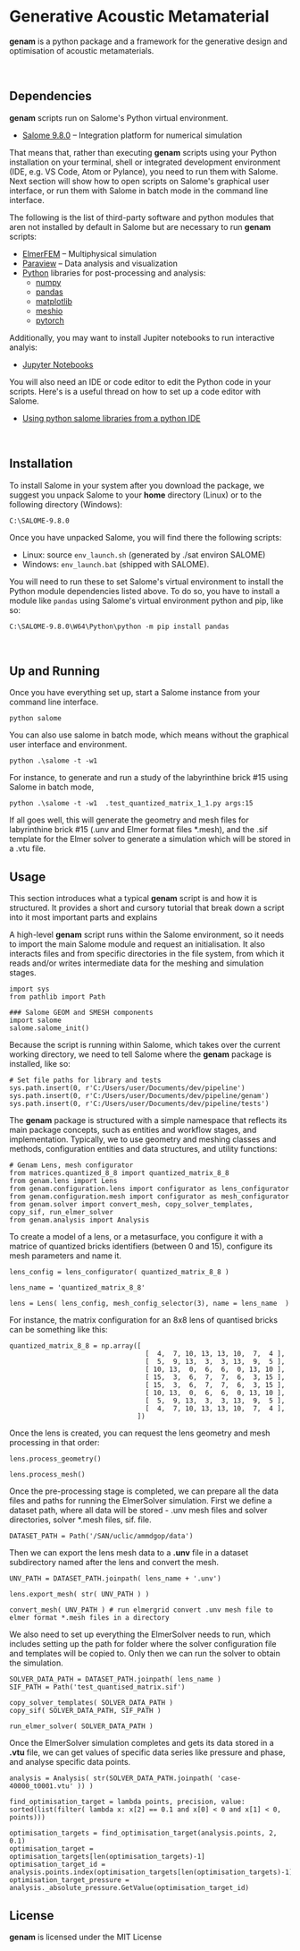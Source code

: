 # Generative Acoustic Metamaterial

__genam__ is a python package and a framework for the generative design and optimisation of acoustic metamaterials.


<br />

## Dependencies 

__genam__ scripts run on Salome's Python virtual environment. 

* [Salome 9.8.0](https://salome-platform.org/) – Integration platform for numerical simulation

That means that, rather than executing __genam__ scripts using your Python installation on your terminal, shell or integrated development environment (IDE, e.g. VS Code, Atom or Pylance), you need to run them with Salome. Next section will show how to open scripts on Salome's graphical user interface, or run them with Salome in batch mode in the command line interface. 

The following is the list of third-party software and python modules that aren not installed by default in Salome but are necessary to run __genam__ scripts:

* [ElmerFEM](http://www.csc.fi/elmer) – Multiphysical simulation
* [Paraview](https://www.paraview.org/) – Data analysis and visualization 
* [Python](https://www.python.org/) libraries for post-processing and analysis:
  * [numpy](https://www.python.org/)
  * [pandas](https://www.python.org/)
  * [matplotlib](https://www.python.org/)
  * [meshio](https://www.python.org/)
  * [pytorch](https://pytorch.org)

Additionally, you may want to install Jupiter notebooks to run interactive analyis:

* [Jupyter Notebooks](https://www.python.org/)

You will also need an IDE or code editor to edit the Python code in your scripts. Here's is a useful thread on how to set up a code editor with Salome.

* [Using python salome libraries from a python IDE](https://discourse.salome-platform.org/t/using-python-salome-libraries-from-a-python-ide/63/7)

<br />

## Installation

To install Salome in your system after you download the package, we suggest you unpack Salome to your **home** directory (Linux) or to the following directory (Windows): 

```
C:\SALOME-9.8.0
```

Once you have unpacked Salome, you will find there the following scripts:

* Linux: source ```env_launch.sh``` (generated by ./sat environ SALOME)
* Windows: ```env_launch.bat``` (shipped with SALOME).

You will need to run these to set Salome's virtual environment to install the Python module dependencies listed above. To do so, you have to install a module like ```pandas``` using Salome's virtual environment python and pip, like so:   

```
C:\SALOME-9.8.0\W64\Python\python -m pip install pandas
```

<br />

## Up and Running


Once you have everything set up, start a Salome instance from your command line interface.

```
python salome
```

You can also use salome in batch mode, which means without the graphical user interface and environment.  

```
python .\salome -t -w1 
```

For instance, to generate and run a study of the labyrinthine brick #15 using Salome in batch mode,  

```
python .\salome -t -w1  .test_quantized_matrix_1_1.py args:15
```

If all goes well, this will generate the geometry and mesh files for labyrinthine brick #15 (.unv and Elmer format files *.mesh), and the .sif template for the Elmer solver to generate a simulation which will be stored in a .vtu file.
  

## Usage 

This section introduces what a typical __genam__ script is and how it is structured. It provides a short and cursory tutorial that break down a script into it most important parts and explains 


A high-level __genam__ script runs within the Salome environment, so it needs to import the main Salome module and request an initialisation. It also interacts files and from specific directories in the file system, from which it reads and/or writes intermediate data for the meshing and simulation stages.


```
import sys
from pathlib import Path

### Salome GEOM and SMESH components
import salome
salome.salome_init()
```

Because the script is running within Salome, which takes over the current working directory, we need to tell Salome where the __genam__ package is installed, like so:   


```
# Set file paths for library and tests  
sys.path.insert(0, r'C:/Users/user/Documents/dev/pipeline')
sys.path.insert(0, r'C:/Users/user/Documents/dev/pipeline/genam')
sys.path.insert(0, r'C:/Users/user/Documents/dev/pipeline/tests')
```

The __genam__ package is structured with a simple namespace that reflects its main package concepts, such as entities and workflow stages, and implementation. Typically, we to use geometry and meshing classes and methods, configuration entities and data structures, and utility functions: 

```
# Genam Lens, mesh configurator
from matrices.quantized_8_8 import quantized_matrix_8_8
from genam.lens import Lens
from genam.configuration.lens import configurator as lens_configurator 
from genam.configuration.mesh import configurator as mesh_configurator
from genam.solver import convert_mesh, copy_solver_templates, copy_sif, run_elmer_solver
from genam.analysis import Analysis
```

To create a model of a lens, or a metasurface, you configure it with a matrice of quantized bricks identifiers (between 0 and 15), configure its mesh parameters and name it. 

```
lens_config = lens_configurator( quantized_matrix_8_8 )

lens_name = 'quantized_matrix_8_8' 

lens = Lens( lens_config, mesh_config_selector(3), name = lens_name  )
```

For instance, the matrix configuration for an 8x8 lens of quantised bricks can be something like this:

```
quantized_matrix_8_8 = np.array([ 
                                  [  4,  7, 10, 13, 13, 10,  7,  4 ],
                                  [  5,  9, 13,  3,  3, 13,  9,  5 ],
                                  [ 10, 13,  0,  6,  6,  0, 13, 10 ],
                                  [ 15,  3,  6,  7,  7,  6,  3, 15 ],
                                  [ 15,  3,  6,  7,  7,  6,  3, 15 ],
                                  [ 10, 13,  0,  6,  6,  0, 13, 10 ],
                                  [  5,  9, 13,  3,  3, 13,  9,  5 ],
                                  [  4,  7, 10, 13, 13, 10,  7,  4 ],
                                ])
```

Once the lens is created, you can request the lens geometry and mesh processing in that order: 

```
lens.process_geometry() 

lens.process_mesh() 
```

Once the pre-processing stage is completed, we can prepare all the data files and paths for running the ElmerSolver simulation.
First we define a dataset path, where all data will be stored - .unv mesh files and solver directories, solver *.mesh files, sif. file.

```
DATASET_PATH = Path('/SAN/uclic/ammdgop/data')              
```

Then we can export the lens mesh data to a __.unv__ file in a dataset subdirectory named after the lens and convert the mesh.
```
UNV_PATH = DATASET_PATH.joinpath( lens_name + '.unv')       

lens.export_mesh( str( UNV_PATH ) ) 

convert_mesh( UNV_PATH ) # run elmergrid convert .unv mesh file to elmer format *.mesh files in a directory 
```

We also need to set up everything the ElmerSolver needs to run, which includes setting up the path for folder where the solver configuration file and templates will be copied to. Only then we can run the solver to obtain the simulation.


```
SOLVER_DATA_PATH = DATASET_PATH.joinpath( lens_name )       
SIF_PATH = Path('test_quantised_matrix.sif')     

copy_solver_templates( SOLVER_DATA_PATH )         
copy_sif( SOLVER_DATA_PATH, SIF_PATH )  

run_elmer_solver( SOLVER_DATA_PATH )
```

Once the ElmerSolver simulation completes and gets its data stored in a __.vtu__ file, we can get values of specific data series like pressure and phase, and analyse specific data points.

```
analysis = Analysis( str(SOLVER_DATA_PATH.joinpath( 'case-40000_t0001.vtu' )) )

find_optimisation_target = lambda points, precision, value: sorted(list(filter( lambda x: x[2] == 0.1 and x[0] < 0 and x[1] < 0, points)))

optimisation_targets = find_optimisation_target(analysis.points, 2, 0.1)
optimisation_target = optimisation_targets[len(optimisation_targets)-1]
optimisation_target_id = analysis.points.index(optimisation_targets[len(optimisation_targets)-1])
optimisation_target_pressure = analysis._absolute_pressure.GetValue(optimisation_target_id)
```


## License

__genam__ is licensed under the MIT License